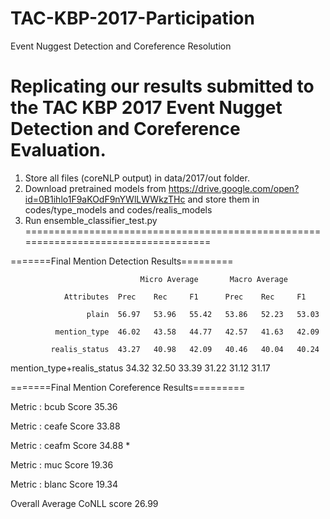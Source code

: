 # TAC-KBP-2017-Participation
Event Nuggest Detection and Coreference Resolution

Replicating our results submitted to the TAC KBP 2017 Event Nugget Detection and Coreference Evaluation.
=======================================================================================================
1) Store all files (coreNLP output) in data/2017/out folder.
2) Download pretrained models from https://drive.google.com/open?id=0B1ihlo1F9aKOdF9nYWlLWWkzTHc and store them in codes/type_models and codes/realis_models 
3) Run ensemble_classifier_test.py
===================================================================================

=======Final Mention Detection Results=========

                          	     Micro Average	     Macro Average
                                 
                Attributes	Prec  	Rec  	F1   	Prec  	Rec  	F1   
                
                     plain	56.97	53.96	55.42	53.86	52.23	53.03
                     
              mention_type	46.02	43.58	44.77	42.57	41.63	42.09
              
             realis_status	43.27	40.98	42.09	40.46	40.04	40.24
             
mention_type+realis_status	34.32	32.50	33.39	31.22	31.12	31.17

=======Final Mention Coreference Results=========

Metric : bcub	Score	35.36

Metric : ceafe	Score	33.88

Metric : ceafm	Score	34.88 *

Metric : muc	Score	19.36

Metric : blanc	Score	19.34

Overall Average CoNLL score	26.99

